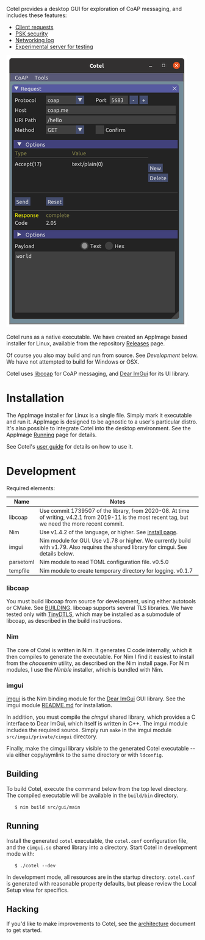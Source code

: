 Cotel provides a desktop GUI for exploration of CoAP messaging, and includes these features:

* [Client requests](doc/snap-request.png)
* [PSK security](doc/snap-setup.png)
* [Networking log](doc/snap-netlog.png)
* [Experimental server for testing](doc/snap-server.png)

![Alt text](doc/snap-hello.png)

Cotel runs as a native executable. We have created an AppImage based installer for Linux, available from the repository [Releases](https://github.com/kb2ma/cotel/releases) page.

Of course you also may build and run from source. See *Development* below. We have not attempted to build for Windows or OSX.

Cotel uses [libcoap](https://libcoap.net/) for CoAP messaging, and [Dear ImGui](https://github.com/ocornut/imgui) for its UI library.

# Installation

The AppImage installer for Linux is a single file. Simply mark it executable and run it. AppImage is designed to be agnostic to a user's particular distro. It's also possible to integrate Cotel into the desktop environment. See the AppImage [Running](https://docs.appimage.org/user-guide/run-appimages.html) page for details.

See Cotel's [user guide](doc/user-guide.md) for details on how to use it.

# Development

Required elements:

|Name   |Notes
|-----------|---------|
|libcoap| Use commit 1739507 of the library, from 2020-08. At time of writing, v4.2.1 from 2019-11 is the most recent tag, but we need the more recent commit.|
|Nim    | Use v1.4.2 of the language, or higher. See [install page](https://nim-lang.org/install.html).|
|imgui   | Nim module for GUI. Use v1.78 or higher. We currently build with v1.79. Also requires the shared library for cimgui. See details below.|
|parsetoml| Nim module to read TOML configuration file. v0.5.0|
|tempfile| Nim module to create temporary directory for logging. v0.1.7|

### libcoap
You must build libcoap from source for development, using either autotools or CMake. See [BUILDING](https://github.com/obgm/libcoap/blob/1739507a1eee6f8831ca7221adaa8d5413527b7f/BUILDING). libcoap supports several TLS libraries. We have tested only with [TinyDTLS](https://github.com/eclipse/tinydtls), which may be installed as a submodule of libcoap, as described in the build instructions.

### Nim

The core of Cotel is written in Nim. It generates C code internally, which it then compiles to generate the executable. For Nim I find it easiest to install from the *choosenim* utility, as described on the Nim install page. For Nim modules, I use the *Nimble* installer, which is bundled with Nim.

### imgui

[imgui](https://github.com/nimgl/imgui) is the Nim binding module for the [Dear ImGui](https://github.com/ocornut/imgui) GUI library. See the imgui module [README.md](https://github.com/nimgl/imgui/blob/master/README.md) for installation.

In addition, you must compile the *cimgui* shared library, which provides a C interface to Dear ImGui, which itself is written in C++. The imgui module includes the required source. Simply run `make` in the imgui module `src/imgui/private/cimgui` directory.

Finally, make the cimgui library visible to the generated Cotel executable -- via either copy/symlink to the same directory or with `ldconfig`.

## Building
To build Cotel, execute the command below from the top level directory. The compiled executable will be available in the `build/bin` directory.

```
   $ nim build src/gui/main
```

## Running
Install the generated `cotel` executable, the `cotel.conf` configuration file, and the `cimgui.so` shared library into a directory. Start Cotel in development mode with:

```
   $ ./cotel --dev
```

In development mode, all resources are in the startup directory. `cotel.conf` is generated with reasonable property defaults, but please review the Local Setup view for specifics.

## Hacking
If you'd like to make improvements to Cotel, see the [architecture](./doc/architecture.md) document to get started.
